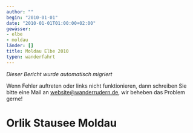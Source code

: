 ```yaml
---
author: ""
begin: "2010-01-01"
date: "2010-01-01T01:00:00+02:00"
gewässer:
- elbe
- moldau
länder: []
title: Moldau Elbe 2010
typen: wanderfahrt
---
```



*Dieser Bericht wurde automatisch migriert*

Wenn Fehler auftreten oder links nicht funktionieren, dann schreiben Sie bitte eine Mail an website@wanderrudern.de, wir beheben das Problem gerne!



# Orlik Stausee Moldau


